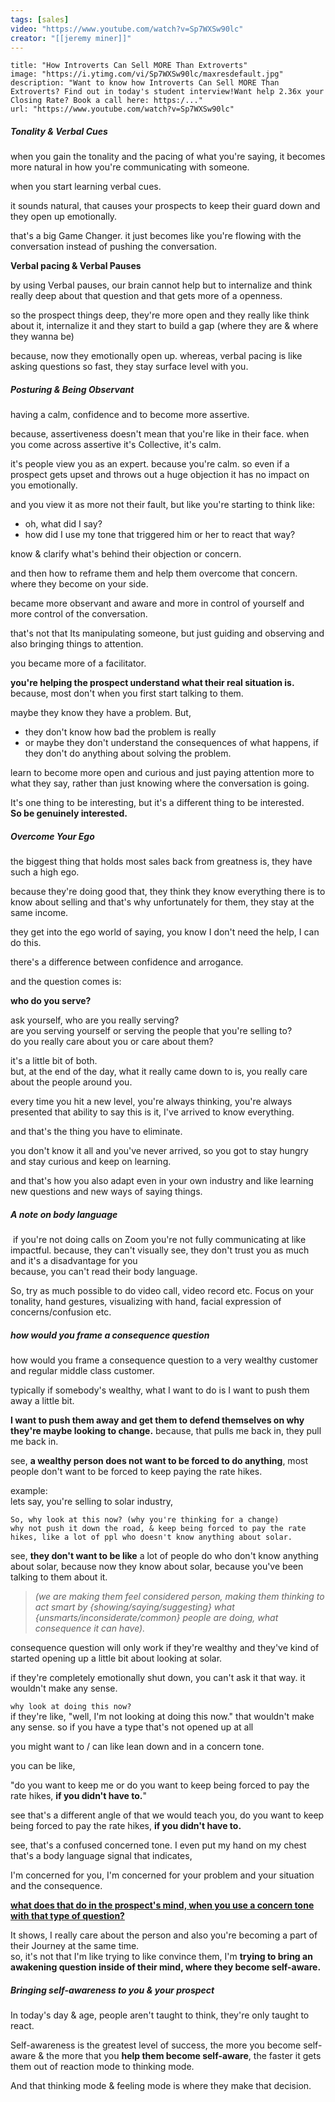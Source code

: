 ```yaml
---
tags: [sales]
video: "https://www.youtube.com/watch?v=Sp7WXSw90lc"
creator: "[[jeremy miner]]"
---
```

```embed
title: "How Introverts Can Sell MORE Than Extroverts"
image: "https://i.ytimg.com/vi/Sp7WXSw90lc/maxresdefault.jpg"
description: "Want to know how Introverts Can Sell MORE Than Extroverts? Find out in today's student interview!Want help 2.36x your Closing Rate? Book a call here: https:/..."
url: "https://www.youtube.com/watch?v=Sp7WXSw90lc"
```

##### Tonality & Verbal Cues

when you gain the tonality and the pacing of what you're saying, it becomes more natural in how you're communicating with someone.

when you start learning verbal cues.

it sounds natural, that causes your prospects to keep their guard down and they open up emotionally.

that's a big Game Changer. it just becomes like you're flowing with the conversation instead of pushing the conversation.

**Verbal pacing & Verbal Pauses**  

by using Verbal pauses, our brain cannot help but to internalize and think really deep about that question and that gets more of a openness. 

so the prospect things deep, they're more open and they really like think about it, internalize it and they start to build a gap (where they are & where they wanna be)

because, now they emotionally open up. whereas, verbal pacing is like asking questions so fast, they stay surface level with you.


##### Posturing & Being Observant

having a calm, confidence and to become more assertive.

because, assertiveness doesn't mean that you're like in their face. when you come across assertive it's Collective, it's calm.

it's people view you as an expert. because you're calm. so even if a prospect gets upset and throws out a huge objection it has no impact on you emotionally.

and you view it as more not their fault, but like you're starting to think like:<br>
- oh, what did I say?<br>
- how did I use my tone that triggered him or her to react that way?

know & clarify what's behind their objection or concern.

and then how to reframe them and help them overcome that concern. where they become on your side.

became more observant and aware and more in control of yourself and more control of the conversation.

that's not that Its manipulating someone, but just guiding and observing and also bringing things to attention.

you became more of a facilitator.

**you're helping the prospect understand what their real situation is.**<br> because, most don't when you first start talking to them.

maybe they know they have a problem. But,

- they don't know how bad the problem is really
- or maybe they don't understand the consequences of what happens, if they don't do anything about solving the problem.

learn to become more open and curious and just paying attention more to what they say, rather than just knowing where the conversation is going.

 It's one thing to be interesting, but it's a different thing to be interested.<br>
 **So be genuinely interested.**

##### Overcome Your Ego

the biggest thing that holds most sales back from greatness is, they have such a high ego.

because they're doing good that, they think they know everything there is to know about selling and that's why unfortunately for them, they stay at the same income.

they get into the ego world of saying, you know I don't need the help, I can do this.

there's a difference between confidence and arrogance.

and the question comes is:

**who do you serve?**
 
 ask yourself, who are you really serving?\
 are you serving yourself or serving the people that you're selling to?\
 do you really care about you or care about them?
 
 it's a little bit of both. \
 but, at the end of the day, what it really came down to is,  you really care about the people around you.
 
every time you hit a new level, you're always thinking, you're always presented that ability to say this is it, I've arrived to know everything.

and that's the thing you have to eliminate.

you don't know it all and you've never arrived, so you got to stay hungry and stay curious and keep on learning.

and that's how you also adapt even in your own industry and like learning new questions and new ways of saying things.


##### A note on body language

 if you're not doing calls on Zoom you're not fully communicating at like impactful.
because, they can't visually see, they don't trust you as much and it's a disadvantage for you <br>
because, you can't read their body language.

So, try as much possible to do video call, video record etc. Focus on your tonality, hand gestures, visualizing with hand, facial expression of concerns/confusion etc.


##### how would you frame a consequence question

how would you frame a consequence question to a very wealthy customer and regular middle class customer.

typically if somebody's wealthy, what I want to do is I want to push them away a little bit.

**I want to push them away and get them to defend themselves on why they're maybe looking to change.** because, that pulls me back in, they pull me back in.

see, **a wealthy person does not want to be forced to do anything**, most people don't want to be forced to keep paying the rate hikes.

example:<br>
lets say, you're selling to solar industry,
```
So, why look at this now? (why you're thinking for a change)
why not push it down the road, & keep being forced to pay the rate hikes, like a lot of ppl who doesn't know anything about solar.
```

see, **they don't want to be like** a lot of people do who don't know anything about solar, because now they know about solar, because you've been talking to them about it. <br>
>*(we are making them feel considered person, making them thinking to act smart by {showing/saying/suggesting} what {unsmarts/inconsiderate/common} people are doing, what consequence it can have).*

consequence question will only work if they're wealthy and they've kind of started opening up a little bit about looking at solar.

if they're completely emotionally shut down, you can't ask it that way.
it wouldn't make any sense.


`why look at doing this now?`<br>
if they're like, "well, I'm not looking at doing this now." that wouldn't make any sense. so if you have a type that's not opened up at all

you might want to / can like lean down and in a concern tone.

you can be like,

"do you want to keep me or do you want to keep being forced to pay the rate hikes, **if you didn't have to.**"

see that's a different angle of that we would teach you, do you want to keep
being forced to pay the rate hikes, **if you didn't have to.**

see, that's a confused concerned tone. I even put my hand on my chest that's a body language signal that indicates,

I'm concerned for you, I'm concerned for your problem and your situation and the consequence.

<b><u>what does that do in the prospect's mind, when you use a concern tone with that type of question?</u></b>

It shows, I really care about the person and also you're becoming a part of their Journey at the same time. <br> so, it's not that I'm like trying to like convince them, I'm **trying to bring an awakening question inside of their mind, where they become self-aware.**


##### Bringing self-awareness to you & your prospect

In today's day & age, people aren't taught to think, they're only taught to react.

Self-awareness is the greatest level of success, the more you become self-aware & the more that you **help them become self-aware**, the faster it gets them out of reaction mode to thinking mode.

And that thinking mode & feeling mode is where they make that decision.

